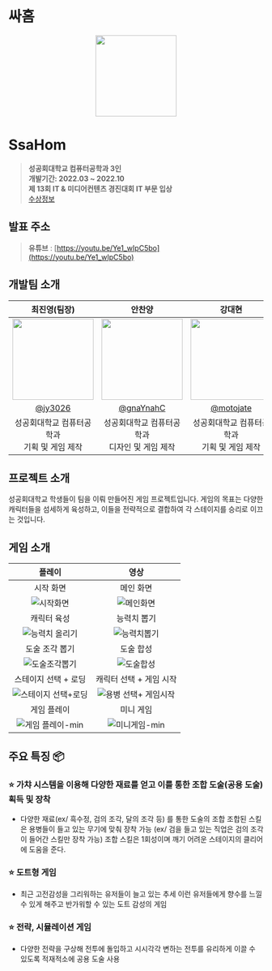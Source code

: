 # 싸홈

<div align="center">
<img width="160px" src="https://github.com/jy3026/Ssahom/assets/89833446/95c83dd6-5bb9-4e0c-846d-fc8d2c88ca69"/>
</div>

# SsaHom
> **성공회대학교 컴퓨터공학과 3인** <br/> **개발기간: 2022.03 ~ 2022.10**<br/>
> **제 13회 IT & 미디어컨텐츠 경진대회 IT 부문 입상**<br/>
> [수상정보](https://www.skhu.ac.kr/skhu/944/subview.do?enc=Zm5jdDF8QEB8JTJGYmJzJTJGc2todSUyRjM5JTJGNTE2MDElMkZhcnRjbFZpZXcuZG8lM0ZwYWdlJTNEMSUyNnNyY2hDb2x1bW4lM0RBTEwlMjZzcmNoV3JkJTNEJUVBJUIyJUJEJUVDJUE3JTg0JUVCJThDJTgwJUVEJTlBJThDJTI2YmJzQ2xTZXElM0QlMjZiYnNPcGVuV3JkU2VxJTNEJTI2cmdzQmduZGVTdHIlM0QlMjZyZ3NFbmRkZVN0ciUzRCUyNmlzVmlld01pbmUlM0RmYWxzZSUyNnBhc3N3b3JkJTNEJTI2)


## 발표 주소

> **유튜브** : [https://youtu.be/Ye1_wIpC5bo](https://youtu.be/Ye1_wIpC5bo)<br>

## 개발팀 소개

|      최진영(팀장)       |        안찬양           |       강대현         |                                                                                                               
| :------------------------------------------------------------------------------: | :---------------------------------------------------------------------------------------------------------------------------------------------------: | :---------------------------------------------------------------------------------------------------------------------------------------------------------------------------------------------------: | 
|   <img width="160px" src="https://github.com/jy3026/Ssahom/assets/89833446/9095fb53-9d4f-4413-9d04-fd50fa4ec12a" />    |                      <img width="160px" src="https://github.com/jy3026/Ssahom/assets/89833446/c4fc6e61-8201-4b43-bf67-7b31d030535d" />    |                   <img width="160px" src="https://github.com/jy3026/Ssahom/assets/89833446/20e529d9-1ffd-4841-93c6-9bb5d3aa44c6"/>   |
|   [@jy3026](https://github.com/jy3026)   |    [@gnaYnahC](https://github.com/gnaYnahC)  | [@motojate](https://github.com/motojate)  |
| 성공회대학교 컴퓨터공학과<br/> 기획 및 게임 제작 | 성공회대학교 컴퓨터공학과<br/> 디자인 및 게임 제작 | 성공회대학교 컴퓨터공학과<br/> 기획 및 게임 제작|

## 프로젝트 소개

성공회대학교 학생들이 팀을 이뤄 만들어진 게임 프로젝트입니다. 게임의 목표는 다양한 캐릭터들을 섬세하게 육성하고, 이들을 전략적으로 결합하여 각 스테이지를 승리로 이끄는 것입니다.

## 게임 소개

|                                                               플레이                                                               |                                                                 영상                                                                  |
| :------------------------------------------------------------------------------------------------------------------------------: | :-----------------------------------------------------------------------------------------------------------------------------------: |
|                                                     시작 화면                                                 |                                                        메인 화면                                                        |
|       ![시작화면](https://github.com/jy3026/Ssahom/assets/89833446/c42f6b88-b6f0-4b1e-8b14-209332b89278)       |  ![메인화면](https://github.com/jy3026/Ssahom/assets/89833446/39fd2da1-32b3-4bcc-8085-10e191128b66) |
|                                                     캐릭터 육성                                                 |                                                        능력치 뽑기                                                        |
|       ![능력치 올리기](https://github.com/jy3026/Ssahom/assets/89833446/4607d044-dc0a-4280-9d2e-b61c6f62b826)       |  ![능력치뽑기](https://github.com/jy3026/Ssahom/assets/89833446/3c301392-8ee1-46dc-a3c0-b957c6bb76d5) |
|                                         도술 조각 뽑기                                         |                                            도술 합성                                             |
| ![도술조각뽑기](https://github.com/jy3026/Ssahom/assets/89833446/b5116846-f82c-4564-85b2-cc60d0694102) |   ![도술합성](https://github.com/jy3026/Ssahom/assets/89833446/43ce415c-408b-46aa-9f63-e51a586f8da3)  |
|                                         스테이지 선택 + 로딩                                         |                                            캐릭터 선택 + 게임 시작                                             |
| ![스테이지 선택+로딩](https://github.com/jy3026/Ssahom/assets/89833446/75873045-dbd9-40e9-9564-4e73c9d8824f) |   ![용병 선택+ 게임시작](https://github.com/jy3026/Ssahom/assets/89833446/c2b9f44e-826d-4218-bb71-31e95baff71a)  |
|                                         게임 플레이                                         |                                        미니 게임                                                 |
| ![게임 플레이-min](https://github.com/jy3026/Ssahom/assets/89833446/c17494e1-2cdb-4304-9d88-4277ad15bf83) |  ![미니게임-min](https://github.com/jy3026/Ssahom/assets/89833446/67d79eb5-9f04-4fca-85ee-aa5b68e4092d)   |














## 주요 특징 📦

### ⭐️ 가챠 시스템을 이용해 다양한 재료를 얻고 이를 통한 조합 도술(공용 도술) 획득 및 장착
-  다양한 재료(ex/ 흑수정, 검의 조각, 달의 조각 등) 를 통한 도술의 조합
 조합된 스킬은 용병들이 들고 있는 무기에 맞춰 장착 가능 (ex/ 검을 들고 있는 직업은 검의 조각이 들어간 스킬만 장착 가능)
 조합 스킬은 1회성이며 깨기 어려운 스테이지의 클리어에 도움을 준다.

### ⭐️ 도트형 게임
-  최근 고전감성을 그리워하는 유저들이 늘고 있는 추세
 이런 유저들에게 향수를 느낄 수 있게 해주고 반가워할 수 있는 도트 감성의 게임

### ⭐️ 전략, 시뮬레이션 게임
-  다양한 전략을 구상해 전투에 돌입하고 시시각각 변하는 전투를 유리하게 이끌 수 있도록 적재적소에 공용 도술 사용

